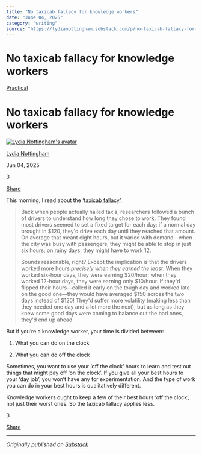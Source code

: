 ```yaml
---
title: "No taxicab fallacy for knowledge workers"
date: "June 04, 2025"
category: "writing"
source: "https://lydianottingham.substack.com/p/no-taxicab-fallacy-for-knowledge"
---
```


# No taxicab fallacy for knowledge workers

[Practical](https://lydianottingham.substack.com/s/practical/?utm_source=substack&utm_medium=menu)

# No taxicab fallacy for knowledge workers

[![Lydia Nottingham's avatar](https://substackcdn.com/image/fetch/$s_!vtly!,w_36,h_36,c_fill,f_auto,q_auto:good,fl_progressive:steep/https%3A%2F%2Fsubstack-post-media.s3.amazonaws.com%2Fpublic%2Fimages%2F00b9f6ba-3b98-4eab-af7a-8b677e3d2c62_1126x1126.jpeg)](https://substack.com/@lydianottingham)

[Lydia Nottingham](https://substack.com/@lydianottingham)

Jun 04, 2025

3

[](https://lydianottingham.substack.com/p/no-taxicab-fallacy-for-knowledge/comments)

[Share](javascript:void\(0\))

This morning, I read about the ‘[taxicab fallacy](https://kaleidoscopemind.substack.com/p/beware-the-taxicab-fallacy)’.

> Back when people actually hailed taxis, researchers followed a bunch of drivers to understand how long they chose to work. They found most drivers seemed to set a fixed target for each day: if a normal day brought in $120, they'd drive each day until they reached that amount. On average that meant eight hours, but it varied with demand—when the city was busy with passengers, they might be able to stop in just six hours; on rainy days, they might have to work 12.
> 
> Sounds reasonable, right? Except the implication is that the drivers worked more hours _precisely when they earned the least_. When they worked six-hour days, they were earning $20/hour; when they worked 12-hour days, they were earning only $10/hour. If they'd flipped their hours—called it early on the tough day and worked late on the good one—they would have averaged $150 across the two days instead of $120! They'd suffer more volatility (making less than they needed one day and a lot more the next), but as long as they knew some good days were coming to balance out the bad ones, they'd end up ahead.

But if you’re a knowledge worker, your time is divided between:

  1. What you can do on the clock

  2. What you can do off the clock




Sometimes, you want to use your ‘off the clock’ hours to learn and test out things that might pay off ‘on the clock’. If you give all your best hours to your ‘day job’, you won’t have any for experimentation. And the type of work you can do in your best hours is qualitatively different.

Knowledge workers ought to keep a few of their best hours ‘off the clock’, not just their worst ones. So the taxicab fallacy applies less.

3

[](https://lydianottingham.substack.com/p/no-taxicab-fallacy-for-knowledge/comments)

[Share](javascript:void\(0\))


---

*Originally published on [Substack](https://lydianottingham.substack.com/p/no-taxicab-fallacy-for-knowledge)*
